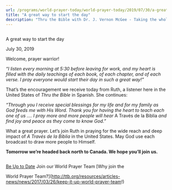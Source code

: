 ```yaml
---
url: /programs/world-prayer-today/world-prayer-today/2019/07/30/a-great-way-to-start-the-day
title: "A great way to start the day"
description: "Thru the Bible with Dr. J. Vernon McGee - Taking the whole Word to the whole world"
---
```







## 
 A great way to start the day


July 30, 2019




Welcome, prayer warrior!


*“I listen every morning at 5:30 before leaving for work, and my heart is filled with the daily teachings of each book, of each chapter, and of each verse. I pray everyone would start their day in such a great way!”*


That’s the encouragement we receive today from Ruth, a listener here in the United States of *Thru the Bible* in Spanish. She continues:


*“Through you I receive special blessings for my life and for my family as God feeds me with His Word. Thank you for having the heart to teach each one of us …. I pray more and more people will hear* A Través de la Biblia *and find joy and peace as they come to know God.”*


What a great prayer. Let’s join Ruth in praying for the wide reach and deep impact of *A Través de la Biblia* in the United States. May God use each broadcast to draw more people to Himself.


**Tomorrow we’re headed back north to Canada. We hope you’ll join us.**







## 




[Be Up to Date](http://feeds.feedburner.com/WorldPrayerToday "World Prayer Today RSS Feed")
Join our World Prayer Team
[Why join the  

World Prayer Team?](http://ttb.org/resources/articles-news/news/2017/03/26/keep-it-up-world-prayer-team!)




